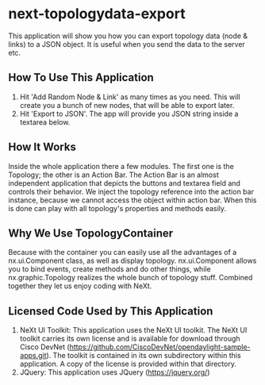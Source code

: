# next-topologydata-export
This application will show you how you can export topology data (node & links) to a JSON object. It is useful when you send the data to the server etc.

## How To Use This Application
1. Hit 'Add Random Node & Link' as many times as you need. This will create you a bunch of new nodes, that will be able to export later.
2. Hit 'Export to JSON'. The app will provide you JSON string inside a textarea below.

## How It Works
Inside the whole application there a few modules. The first one is the Topology; the other is an Action Bar. The Action Bar is an almost independent application that depicts the buttons and textarea field and controls their behavior.
We inject the topology reference into the action bar instance, because we cannot access the object within action bar. When this is done can play with all topology's properties and methods easily.

## Why We Use TopologyContainer
Because with the container you can easily use all the advantages of a nx.ui.Component class, as well as display topology. nx.ui.Component allows you to bind events, create methods and do other things, while nx.graphic.Topology realizes the whole bunch of topology stuff. Combined together they let us enjoy coding with NeXt.

## Licensed Code Used by This Application
1. NeXt UI Toolkit:
This application uses the NeXt UI toolkit. The NeXt UI toolkit carries its own license and is available for download through Cisco DevNet (https://github.com/CiscoDevNet/opendaylight-sample-apps.git). The toolkit is contained in its own subdirectory within this application. A copy of the license is provided within that directory.
2. JQuery:
This application uses JQuery (https://jquery.org/)
